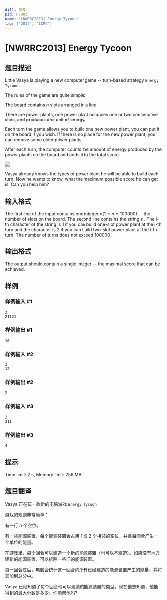 ```yaml
---
diff: 普及-
pid: P7083
name: "[NWRRC2013] Energy Tycoon"
tag: ['2013', 'ICPC']
---
```

# [NWRRC2013] Energy Tycoon
## 题目描述



Little Vasya is playing a new computer game -- turn-based strategy `Energy Tycoon`.

The rules of the game are quite simple:

The board contains $n$ slots arranged in a line.

There are power plants, one power plant occupies one or two consecutive slots, and produces one unit of energy.

Each turn the game allows you to build one new power plant, you can put it on the board if you wish. If there is no place for the new power plant, you can remove some older power plants.

After each turn, the computer counts the amount of energy produced by the power plants on the board and adds it to the total score.

![](/upload/images2/enegrgytycoon.png)

Vasya already knows the types of power plant he will be able to build each turn. Now he wants to know, what the maximum possible score he can get is. Can you help him?


## 输入格式



The first line of the input contains one integer $n (1 \le n \le 100 000)$ -- the number of slots on the board. The second line contains the string $s$ . The i-th character of the string is $1$ if you can build one-slot power plant at the i-th turn and the character is $2$ if you can build two-slot power plant at the i-th turn. The number of turns does not exceed $100 000$ .


## 输出格式



The output should contain a single integer -- the maximal score that can be achieved.


## 样例

### 样例输入 #1
```
3
21121

```
### 样例输出 #1
```
10

```
### 样例输入 #2
```
2
12

```
### 样例输出 #2
```
2

```
### 样例输入 #3
```
2
211

```
### 样例输出 #3
```
4

```
## 提示

Time limit: 2 s, Memory limit: 256 MB. 


## 题目翻译

Vasya 正在玩一款新的电脑游戏 `Energy Tycoon`

游戏的规则非常简单：

有一行 $n$ 个空位。

有一些能源装置，每个能源装置会占用 $1$ 或 $2$ 个相邻的空位，并且每回合产生一个单位的能量。

在游戏里，每个回合可以建造一个新的能源装置（也可以不建造）。如果没有地方建新的能源装置，可以拆除一些旧的能源装置。

每一回合过后，电脑会统计这一回合内所有已经建造的能源装置产生的能量，并将其加到总分中。

Vasya 已经知道了每个回合他可以建造的能源装置的类型。现在他想知道，他能得到的最大分数是多少。你能帮他吗?

